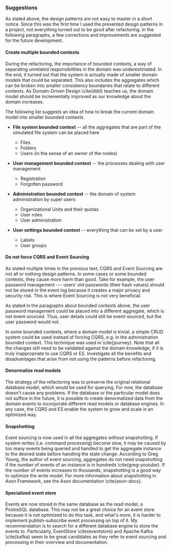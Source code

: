 ### Suggestions

As stated above, the design patterns are not easy to master in a short notice. Since this was the first time I used the presented design patterns in a project, not everything turned out to be good after refactoring. In the following paragraphs, a few corrections and improvements are suggested for the future development.

#### Create multiple bounded contexts

During the refactoring, the importance of bounded contexts, a way of separating unrelated responsibilities in the domain was underestimated. In the end, it turned out that the system is actually made of smaller domain models that could be separated. This also includes the aggregates which can be broken into smaller consistency boundaries that relate to different contexts. As Domain-Driven Design \cite{ddd} teaches us, the domain model should be incrementally improved as our knowledge about the domain increases.

The following list suggests an idea of how to break the current domain model into smaller bounded contexts.

- **File system bounded context** -- all the aggregates that are part of the simulated file system can be placed here
	- Files
	- Folders
	- Users (in the sense of an owner of the nodes)

- **User management bounded context** -- the processes dealing with user management
	- Registration
	- Forgotten password

- **Administration bounded context** -- the domain of system administration by super users
	- Organizational Units and their quotas
	- User roles
	- User administration

- **User settings bounded context** -- everything that can be set by a user
	- Labels
	- User groups


#### Do not force CQRS and Event Sourcing

As stated multiple times in the previous text, CQRS and Event Sourcing are not all or nothing design patterns. In some cases or some bounded contexts, they cause more harm than good. Take for example, the user password management --- users' old passwords (their hash values) should not be stored in the event log because it creates a major privacy and security risk. This is where Event Sourcing is not very beneficial. 

As stated in the paragraphs about bounded contexts above, the user password management could be placed into a different aggregate, which is not event-sourced. Thus, user details could still be event-sourced, but the user password would not. 

In some bounded contexts, where a domain model is trivial, a simple CRUD system could be used instead of forcing CQRS, e.g. in the administration bounded context. This technique was used in \cite{journey}. Note that all the changes still need to be validated against the domain knowledge, if it is truly inappropriate to use CQRS or ES. Investigate all the benefits and disadvantages that arise from not using the patterns before refactoring.

#### Denormalize read models

The strategy of the refactoring was to preserve the original relational database model, which would be used for querying. For now, the database doesn't cause any problems. If the database or the particular model does not suffice in the future, it is possible to create denormalized data from the domain events to incorporate different read models or database engines. In any case, the CQRS and ES enable the system to grow and scale in an optimized way. 

#### Snapshotting

Event sourcing is now used in all the aggregates without snapshotting. If system writes (i.e. command processing) become slow, it may be caused by too many events being queried and handled to get the aggregate instance to the desired state before handling the state change. According to Greg Young, the author of event sourcing, aggregates do not need snapshotting if the number of events of an instance is in hundreds \cite{greg-youtube}. If the number of events increases to thousands, snapshotting is a good way to optimize the write model. For more information about snapshotting in Axon Framework, see the Axon documentation \cite{axon-docs}.

#### Specialized event store

Events are now stored in the same database as the read model, a PostreSQL database. This may not be a great choice for an event store because it is not optimized to do this task, and what's more, it is harder to implement publish-subscribe event processing on top of it. My recommendation is to search for a different database engine to store the events to. Particularly, EventStore \cite{eventstore} and Apache Kafka \cite{kafka} seem to be great candidates as they refer to event sourcing and processing in their overview and documentation.